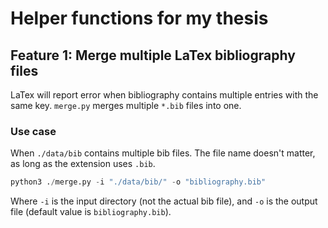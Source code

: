 # Helper functions for my thesis

## Feature 1: Merge multiple LaTex bibliography files

LaTex will report error when bibliography contains multiple entries with the same key.
`merge.py` merges multiple `*.bib` files into one.

### Use case

When `./data/bib` contains multiple bib files. The file name doesn't matter, as long as the extension uses `.bib`.

```python
python3 ./merge.py -i "./data/bib/" -o "bibliography.bib"
```

Where `-i` is the input directory (not the actual bib file), and `-o` is the output file (default value is `bibliography.bib`).
